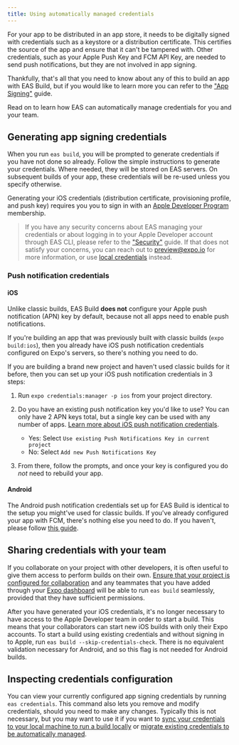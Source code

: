 ```yaml
---
title: Using automatically managed credentials
---
```


For your app to be distributed in an app store, it needs to be digitally signed with credentials such as a keystore or a distribution certificate. This certifies the source of the app and ensure that it can't be tampered with. Other credentials, such as your Apple Push Key and FCM API Key, are needed to send push notifications, but they are not involved in app signing.

Thankfully, that's all that you need to know about any of this to build an app with EAS Build, but if you would like to learn more you can refer to the ["App Signing"](/distribution/app-signing.md) guide.

Read on to learn how EAS can automatically manage credentials for you and your team.

## Generating app signing credentials

When you run `eas build`, you will be prompted to generate credentials if you have not done so already. Follow the simple instructions to generate your credentials. Where needed, they will be stored on EAS servers. On subsequent builds of your app, these credentials will be re-used unless you specify otherwise.

Generating your iOS credentials (distribution certificate, provisioning profile, and push key) requires you you to sign in with an [Apple Developer Program](https://developer.apple.com/programs) membership.

> If you have any security concerns about EAS managing your credentials or about logging in to your Apple Developer account through EAS CLI, please refer to the ["Security"](/distribution/security.md) guide. If that does not satisfy your concerns, you can reach out to [preview@expo.io](mailto:preview@expo.io) for more information, or use [local credentials](/app-signing/local-credentials.md) instead.

### Push notification credentials

#### iOS

Unlike classic builds, EAS Build **does not** configure your Apple push notification (APN) key by default, because not all apps need to enable push notifications.

If you're building an app that was previously built with classic builds (`expo build:ios`), then you already have iOS push notification credentials configured on Expo's servers, so there's nothing you need to do.

If you are building a brand new project and haven't used classic builds for it before, then you can set up your iOS push notification credentials in 3 steps:

1. Run `expo credentials:manager -p ios` from your project directory.
2. Do you have an existing push notification key you'd like to use? You can only have 2 APN keys total, but a single key can be used with any number of apps. [Learn more about iOS push notification credentials](../distribution/app-signing.md#push-notification-keys).

   - Yes: Select `Use existing Push Notifications Key in current project`
   - No: Select `Add new Push Notifications Key`

3. From there, follow the prompts, and once your key is configured you do _not_ need to rebuild your app.

#### Android

The Android push notification credentials set up for EAS Build is identical to the setup you might've used for classic builds. If you've already configured your app with FCM, there's nothing else you need to do. If you haven't, please follow [this guide](../push-notifications/using-fcm.md).

## Sharing credentials with your team

If you collaborate on your project with other developers, it is often useful to give them access to perform builds on their own. [Ensure that your project is configured for collaboration](/accounts/working-together.md) and any teammates that you have added through your [Expo dashboard](https://expo.dev/) will be able to run `eas build` seamlessly, provided that they have sufficient permissions.

After you have generated your iOS credentials, it's no longer necessary to have access to the Apple Developer team in order to start a build. This means that your collaborators can start new iOS builds with only their Expo accounts. To start a build using existing credentials and without signing in to Apple, run `eas build --skip-credentials-check`. There is no equivalent validation necessary for Android, and so this flag is not needed for Android builds.

## Inspecting credentials configuration

You can view your currently configured app signing credentials by running `eas credentials`. This command also lets you remove and modify credentials, should you need to make any changes. Typically this is not necessary, but you may want to use it if you want to [sync your credentials to your local machine to run a build locally](syncing-credentials.md) or [migrate existing credentials to be automatically managed](existing-credentials.md).
